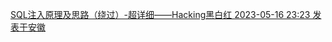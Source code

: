 [SQL注入原理及思路（绕过）-超详细——Hacking黑白红 2023-05-16 23:23 发表于安徽](https://mp.weixin.qq.com/s?__biz=Mzg2NDYwMDA1NA==&mid=2247530129&idx=1&sn=2784e0c24f54397c90c3a51e22929d8e&chksm=ce64dc08f913551e3b8b4674e8946213783f69e29fc66f3b56d195089a6b985fa5cff0edc0e4&mpshare=1&scene=23&srcid=0517ngVD81czbuw1Duwu8D9e&sharer_sharetime=1684283555397&sharer_shareid=2581411b42ee0d3ed77bb649f0f641a2#rd)
